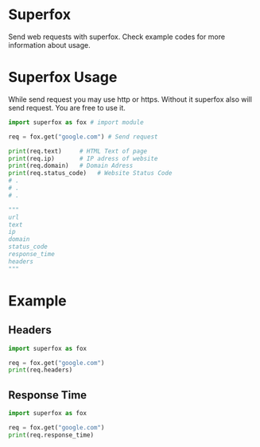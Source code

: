 # Superfox

Send web requests with superfox. Check example codes for more information about usage.

# Superfox Usage

While send request you may use http or https. Without it superfox also will send request. You are free to use it.
```python 
import superfox as fox # import module 

req = fox.get("google.com") # Send request 

print(req.text)     # HTML Text of page
print(req.ip)       # IP adress of website
print(req.domain)   # Domain Adress
print(req.status_code)   # Website Status Code
# . 
# .
# .

"""
url
text
ip
domain
status_code
response_time
headers
"""
```

# Example 

## Headers

```python 
import superfox as fox

req = fox.get("google.com")
print(req.headers)
```

## Response Time
```python 
import superfox as fox

req = fox.get("google.com")
print(req.response_time)
```